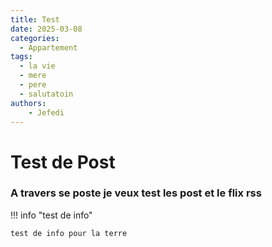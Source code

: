 ```yaml
---
title: Test
date: 2025-03-08
categories:
  - Appartement
tags:
  - la vie
  - mere
  - pere
  - salutatoin
authors:
    - Jefedi
---
```



# Test de Post 


### A travers se poste je veux test les post et le flix rss

!!! info "test de info"

    test de info pour la terre 